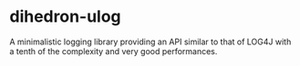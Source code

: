 # dihedron-ulog
A minimalistic logging library providing an API similar to that of LOG4J with a tenth 
of the complexity and very good performances.
